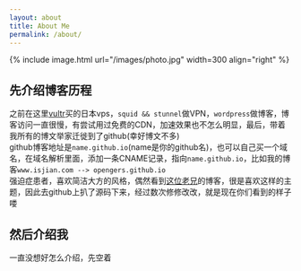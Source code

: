 ```yaml
---
layout: about
title: About Me
permalink: /about/
---
```


{% include image.html url="/images/photo.jpg" width=300 align="right" %}

## 先介绍博客历程  
之前在这里[vultr](https://www.vultr.com)买的日本vps，`squid && stunnel`做VPN，`wordpress`做博客，博客访问一直很慢，有尝试用过免费的CDN，加速效果也不怎么明显，最后，带着我所有的博文举家迁徙到了github(幸好博文不多)  
github博客地址是`name.github.io`(name是你的github名)，也可以自己买一个域名，在域名解析里面，添加一条CNAME记录，指向`name.github.io`，比如我的博客`www.isjian.com --> opengers.github.io`  
强迫症患者，喜欢简洁大方的风格，偶然看到[这位老兄](http://svmiller.com/)的博客，很是喜欢这样的主题，因此去github上扒了源码下来，经过数次修修改改，就是现在你们看到的样子喽

## 然后介绍我  
一直没想好怎么介绍，先空着
